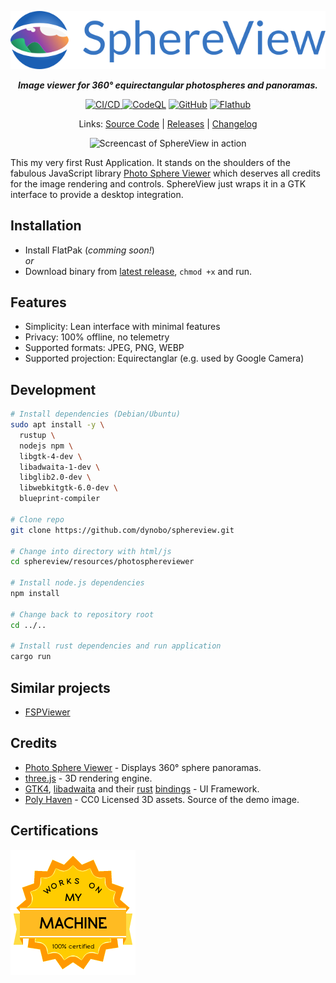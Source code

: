 <p align="center">
<img src="https://raw.githubusercontent.com/dynobo/sphereview/refs/heads/main/resources/assets/title.png" alt="SphereView" /> 
</p>

<p align="center">
<em><strong>Image viewer for 360° equirectangular photospheres and panoramas.</strong></em>
</p>

<p align="center">
<a href="https://github.com/dynobo/sphereview/actions?query=workflow%3Acicd+event%3Apush+branch%3Amain" target="_blank">
    <img src="https://github.com/dynobo/sphereview/actions/workflows/cicd.yml/badge.svg?event=push&branch=main" alt="CI/CD">
</a>
<a href="https://github.com/dynobo/sphereview/security/code-scanning/tools/CodeQL/status/"><img src="https://img.shields.io/github/actions/workflow/status/dynobo/sphereview/cicd.yaml?label=CodeQL&branch=main" alt="CodeQL"></a>
<a href="https://hanadigital.github.io/grev/?user=dynobo&repo=sphereview"><img src="https://img.shields.io/github/downloads/dynobo/sphereview/total?label=Github%20downloads&color=blue" alt="GitHub"></a>
<a href="https://flathub.org/apps/details/com.github.dynobo.sphereview"><img src="https://img.shields.io/flathub/downloads/com.github.dynobo.sphereview?label=Flathub%20downloads&color=blue" alt="Flathub"></a>
</p>

<p align="center">
Links: <a href="https://github.com/dynobo/sphereview">Source Code</a> |
<a href="https://github.com/dynobo/sphereview/releases">Releases</a> |
<a href="https://github.com/dynobo/sphereview/blob/main/CHANGELOG">Changelog</a>
</p>

<p align="center">
<img src="https://raw.githubusercontent.com/dynobo/sphereview/refs/heads/main/resources/assets/screencast.gif" alt="Screencast of SphereView in action" /> 
</p>

This my very first Rust Application. It stands on the shoulders of the fabulous JavaScript library [Photo Sphere Viewer](https://photo-sphere-viewer.js.org/) which deserves all credits for the image rendering and controls. SphereView just wraps it in a GTK interface to provide a desktop integration.

## Installation

- Install FlatPak (_comming soon!_) \
  _or_
- Download binary from [latest release](https://github.com/dynobo/sphereview/releases), `chmod +x` and run.

## Features

- Simplicity: Lean interface with minimal features
- Privacy: 100% offline, no telemetry
- Supported formats: JPEG, PNG, WEBP
- Supported projection: Equirectanglar (e.g. used by Google Camera)

## Development

```sh
# Install dependencies (Debian/Ubuntu)
sudo apt install -y \
  rustup \
  nodejs npm \
  libgtk-4-dev \
  libadwaita-1-dev \
  libglib2.0-dev \
  libwebkitgtk-6.0-dev \
  blueprint-compiler

# Clone repo
git clone https://github.com/dynobo/sphereview.git

# Change into directory with html/js  
cd sphereview/resources/photosphereviewer

# Install node.js dependencies
npm install

# Change back to repository root
cd ../..

# Install rust dependencies and run application
cargo run 
```

## Similar projects

- [FSPViewer](https://www.fsoft.it/FSPViewer/)

## Credits

- [Photo Sphere Viewer](https://github.com/mistic100/Photo-Sphere-Viewer) -  Displays 360° sphere panoramas. 
- [three.js](https://github.com/mrdoob/three.js) - 3D rendering engine.
- [GTK4](https://www.gtk.org/), [libadwaita](https://github.com/GNOME/libadwaita) and their [rust](https://docs.rs/gtk4/latest/gtk4/) [bindings](https://docs.rs/libadwaita/latest/libadwaita/) - UI Framework.
- [Poly Haven](https://polyhaven.com) - CC0 Licensed 3D assets. Source of the demo image.

## Certifications

![WOMM](https://raw.githubusercontent.com/dynobo/lmdiag/master/badge.png)
